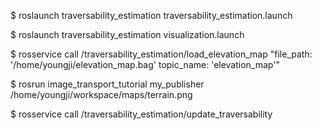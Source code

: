 
$ roslaunch traversability_estimation traversability_estimation.launch

$ roslaunch traversability_estimation visualization.launch

$ rosservice call /traversability_estimation/load_elevation_map "file_path: '/home/youngji/elevation_map.bag' 
topic_name: 'elevation_map'"

$ rosrun image_transport_tutorial my_publisher /home/youngji/workspace/maps/terrain.png

$ rosservice call /traversability_estimation/update_traversability

